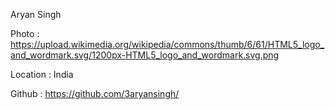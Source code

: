 Aryan Singh

Photo : https://upload.wikimedia.org/wikipedia/commons/thumb/6/61/HTML5_logo_and_wordmark.svg/1200px-HTML5_logo_and_wordmark.svg.png

Location : India

Github : https://github.com/3aryansingh/
